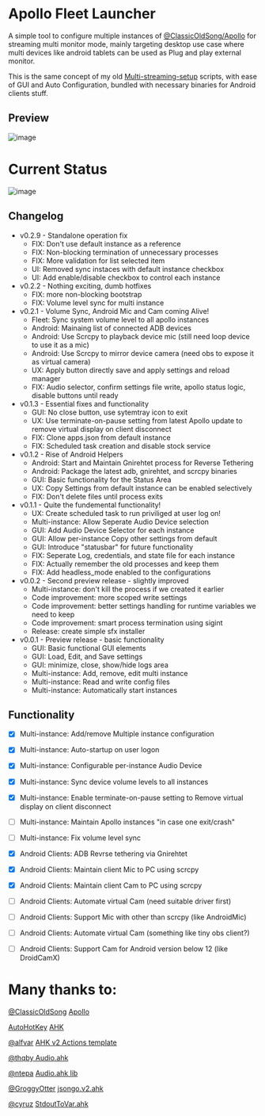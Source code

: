 # Apollo Fleet Launcher

A simple tool to configure multiple instances of [@ClassicOldSong/Apollo](https://github.com/ClassicOldSong/Apollo) for streaming multi monitor mode, mainly targeting desktop use case where multi devices like android tablets can be used as Plug and play external monitor.

This is the same concept of my old [Multi-streaming-setup](https://github.com/drajabr/My-Sunshine-setup) scripts, with ease of GUI and Auto Configuration, bundled with necessary binaries for Android clients stuff.

## Preview
![image](https://github.com/user-attachments/assets/184d733b-0434-4ce5-b83e-3db985b22f37)




# Current Status
![image](https://github.com/user-attachments/assets/9d6f084c-6ea6-4ee1-8839-02fa6c9c8955)


## Changelog
* v0.2.9 - Standalone operation fix
  * FIX: Don't use default instance as a reference
  * FIX: Non-blocking termination of unnecessary processes
  * FIX: More validation for list selected item
  * UI: Removed sync instaces with default instance checkbox
  * UI:  Add enable/disable checkbox to control each instance
* v0.2.2 - Nothing exciting, dumb hotfixes
  * FIX: more non-blocking bootstrap
  * FIX: Volume level sync for multi instance
* v0.2.1 - Volume Sync, Android Mic and Cam coming Alive!
  * Fleet: Sync system volume level to all apollo instances
  * Android: Mainaing list of connected ADB devices
  * Android: Use Scrcpy to playback device mic (still need loop device to use it as a mic)
  * Android: Use Scrcpy to mirror device camera (need obs to expose it as virtual camera)
  * UX: Apply button directly save and apply settings and reload manager
  * FIX: Audio selector, confirm settings file write, apollo status logic, disable buttons until ready
* v0.1.3 - Essential fixes and functionality
  * GUI: No close button, use sytemtray icon to exit
  * UX: Use terminate-on-pause setting from latest Apollo update to remove virtual display on client disconnect
  * FIX: Clone apps.json from default instance
  * FIX: Scheduled task creation and disable stock service
* v0.1.2 - Rise of Android Helpers
  * Android: Start and Maintain Gnirehtet process for Reverse Tethering
  * Android: Package the latest adb, gnirehtet, and scrcpy binaries
  * GUI: Basic functionality for the Status Area
  * UX: Copy Settings from default instance can be enabled selectively
  * FIX: Don't delete files until process exits
* v0.1.1 - Quite the fundemental functionality!
  * UX: Create scheduled task to run priviliged at user log on! 
  * Multi-instance: Allow Seperate Audio Device selection
  * GUI: Add Audio Device Selector for each instance
  * GUI: Allow per-instance Copy other settings from default
  * GUI: Introduce "statusbar" for future functionality
  * FIX: Seperate Log, credentials, and state file for each instance
  * FIX: Actually remember the old processes and keep them
  * FIX: Add headless_mode enabled to the configurations
* v0.0.2 - Second preview release - slightly improved
  * Multi-instance: don't kill the process if we created it earlier
  * Code improvement: more scoped write settings
  * Code improvement: better settings handling for runtime variables we need to keep
  * Code improvement: smart process termination using sigint
  * Release: create simple sfx installer
* v0.0.1 - Preview release - basic functionality
  * GUI: Basic functional GUI elements
  * GUI: Load, Edit, and Save settings
  * GUI: minimize, close, show/hide logs area
  * Multi-instance: Add, remove, edit multi instance
  * Multi-instance: Read and write config files
  * Multi-instance: Automatically start instances


## Functionality
- [x] Multi-instance: Add/remove Multiple instance configuration
- [x] Multi-instance: Auto-startup on user logon
- [x] Multi-instance: Configurable per-instance Audio Device
- [x] Multi-instance: Sync device volume levels to all instances
- [x] Multi-instance: Enable terminate-on-pause setting to Remove virtual display on client disconnect
- [ ] Multi-instance: Maintain Apollo instances "in case one exit/crash" 
- [ ] Multi-instance: Fix volume level sync 
- [x] Android Clients: ADB Revrse tethering via Gnirehtet
- [x] Android Clients: Maintain client Mic to PC using scrcpy
- [x] Android Clients: Maintain client Cam to PC using scrcpy
- [ ] Android Clients: Automate virtual Cam (need suitable driver first)
- [ ] Android Clients: Support Mic with other than scrcpy (like AndroidMic)
- [ ] Android Clients: Automate virtual Cam (something like tiny obs client?)
- [ ] Android Clients: Support Cam for Android version below 12 (like DroidCamX)


# Many thanks to:
[@ClassicOldSong](https://github.com/ClassicOldSong) [Apollo](https://github.com/ClassicOldSong/Apollo)

[AutoHotKey](https://github.com/AutoHotkey) [AHK](https://autohotkey.com/) 

[@alfvar](https://github.com/alfvar) [AHK v2 Actions template](https://github.com/alfvar/action-ahk2exe)

[@thqby ](https://github.com/thqby) [Audio.ahk](https://github.com/thqby/ahk2_lib/blob/master/Audio.ahk)

[@ntepa](https://www.autohotkey.com/boards/memberlist.php?mode=viewprofile&u=149849)  [Audio.ahk lib](https://www.autohotkey.com/boards/viewtopic.php?t=123256)

[@GroggyOtter](https://github.com/GroggyOtter) [jsongo.v2.ahk](https://github.com/GroggyOtter/jsongo_AHKv2)

[@cyruz](https://www.autohotkey.com/boards/memberlist.php?mode=viewprofile&u=98)  [StdoutToVar.ahk](https://www.autohotkey.com/boards/viewtopic.php?f=83&t=109148&hilit=StdoutToVar)

